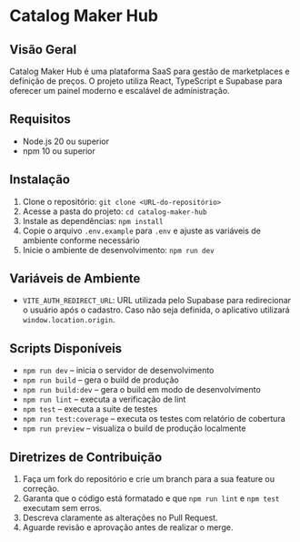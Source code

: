 # Catalog Maker Hub

## Visão Geral
Catalog Maker Hub é uma plataforma SaaS para gestão de marketplaces e definição de preços. O projeto utiliza React, TypeScript e Supabase para oferecer um painel moderno e escalável de administração.

## Requisitos
- Node.js 20 ou superior
- npm 10 ou superior

## Instalação
1. Clone o repositório: `git clone <URL-do-repositório>`
2. Acesse a pasta do projeto: `cd catalog-maker-hub`
3. Instale as dependências: `npm install`
4. Copie o arquivo `.env.example` para `.env` e ajuste as variáveis de ambiente conforme necessário
5. Inicie o ambiente de desenvolvimento: `npm run dev`

## Variáveis de Ambiente
- `VITE_AUTH_REDIRECT_URL`: URL utilizada pelo Supabase para redirecionar o usuário após o cadastro. Caso não seja definida, o aplicativo utilizará `window.location.origin`.

## Scripts Disponíveis
- `npm run dev` – inicia o servidor de desenvolvimento
- `npm run build` – gera o build de produção
- `npm run build:dev` – gera o build em modo de desenvolvimento
- `npm run lint` – executa a verificação de lint
- `npm test` – executa a suite de testes
- `npm run test:coverage` – executa os testes com relatório de cobertura
- `npm run preview` – visualiza o build de produção localmente

## Diretrizes de Contribuição
1. Faça um fork do repositório e crie um branch para a sua feature ou correção.
2. Garanta que o código está formatado e que `npm run lint` e `npm test` executam sem erros.
3. Descreva claramente as alterações no Pull Request.
4. Aguarde revisão e aprovação antes de realizar o merge.

